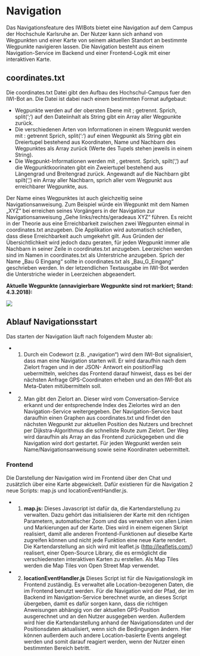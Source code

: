 # Navigation
Das Navigationsfeature des IWIBots bietet eine Navigation auf dem Campus der Hochschule Karlsruhe an. Der Nutzer kann sich anhand von Wegpunkten und einer Karte von seinem aktuellen Standort an bestimmte Wegpunkte navigieren lassen.
Die Navigation besteht aus einem Navigation-Service im Backend und einer Frontend-Logik mit einer interaktiven Karte.

## coordinates.txt

Die coordinates.txt Datei gibt den Aufbau des Hochschul-Campus fuer den IWI-Bot an. Die Datei ist dabei nach einem bestimmten Format aufgebaut:
+ Wegpunkte werden auf der obersten Ebene mit ; getrennt. Sprich, split(‘;‘) auf den Dateiinhalt als String gibt ein Array aller Wegpunkte zurück.
+ Die verschiedenen Arten von Informationen in einem Wegpunkt werden mit : getrennt Sprich, split(‘:‘) auf einen Wegpunkt als String gibt ein Dreiertupel bestehend aus Koordinaten, Name und Nachbarn des Wegpunktes als Array zurück (Werte des Tupels stehen jeweils in einem String).
+ Die Wegpunkt-Informationen werden mit , getrennt. Sprich, spilt(‘‚‘) auf die Wegpunktkoorinaten gibt ein Zweiertupel bestehend aus Längengrad und Breitengrad zurück. Angewandt auf die Nachbarn gibt spilt(‘‚‘) ein Array aller Nachbarn, sprich aller vom Wegpunkt aus erreichbarer Wegpunkte, aus.

Der Name eines Wegpunktes ist auch gleichzeitig seine Navigationsanweisung. Zum Beispiel würde ein Wegpunkt mit dem Namen „XYZ“ bei erreichen seines Vorgängers in der Navigation zur Navigationsanweisung „Gehe links/rechts/geradeaus XYZ“ führen. 
Es reicht in der Theorie aus eine Erreichbarkeit zwischen zwei Wegpunten einmal in coordinates.txt anzugeben. Die Applikation wird automatisch schließen, dass diese Erreichbarkeit auch umgekehrt gilt. Aus Gründen der Übersichtlichkeit wird jedoch dazu geraten,  für jeden Wegpunkt immer alle Nachbarn in seiner Zeile in coordinates.txt anzugeben.
Leerzeichen werden sind im Namen in coordinates.txt als Unterstriche anzugeben. Sprich der Name „Bau G Eingang“ sollte in coordinates.txt als „Bau_G_Eingang“ geschrieben werden. In der letzendlichen Textausgabe im IWI-Bot werden die Unterstriche wieder in Leerzeichen abgeaendert.

**Aktuelle Wegpunkte (annavigierbare Wegpunkte sind rot markiert; Stand: 4.3.2018):**

![](https://github.com/StefanFCMD/IWIbot/blob/master/documentation/images/Waypoints.png?raw=true)

## Ablauf Navigationsstart

Das starten der Navigation läuft nach folgendem Muster ab:
+ 1. Durch ein Codewort (z.B. „navigation“) wird dem IWI-Bot signalisiert, dass man eine Navigation starten will. Er wird daraufhin nach dem Zielort fragen und in der JSON- Antwort ein positionFlag uebermitteln, welches das Frontend darauf hinweist, dass es bei der nächsten Anfrage GPS-Coordinaten erheben und an den IWI-Bot als Meta-Daten mitübermitteln soll.
+ 2. Man gibt den Zielort an. Dieser wird vom Conversation-Service erkannt und der entsprechende Index des Zielortes wird an den Navigation-Service weitergegeben. Der Navigation-Service baut daraufhin einen Graphen aus coordinates.txt und findet den nächsten Wegpunkt zur aktuellen Position des Nutzers und brechnet per Dijkstra-Algorithmus die schnellste Route zum Zielort. Der Weg wird daraufhin als Array an das Frontend zurückgegeben und die Navigation wird dort gestartet. Für jeden Wegpunkt werden sein Name/Navigationsanweisung sowie seine Koordinaten uebermittelt. 

### Frontend
Die Darstellung der Navigation wird im Frontend über den Chat und zusätzlich über eine Karte abgewickelt. Dafür existieren für die Navigation 2 neue Scripts: map.js und locationEventHandler.js.
+ 1. **map.js:** Dieses Javascript ist dafür da, die Kartendarstellung zu verwalten. Dazu gehört das initialisieren der Karte mit den richtigen Parametern, automatischer Zoom und das verwalten von allen Linien und Markierungen auf der Karte. Dies wird in einem eigenen Skript realisiert, damit alle anderen Frontend-Funktionen auf dieselbe Karte zugreifen können und nicht jede Funktion eine neue Karte rendert. Die Kartendarstellung an sich wird mit leaflet.js (http://leafletjs.com/) realisert, einer Open-Source Library, die es ermöglicht die verschiedensten interaktiven Karten zu erstellen. Als Map Tiles werden die Map Tiles von Open Street Map verwendet.
+ 2. **locationEventHandler.js** Dieses Script ist für die Navigationslogik im Frontend zuständig. Es verwaltet alle Location-bezogenen Daten, die im Frontend benutzt werden. Für die Navigation wird der Pfad, der im Backend im Navigation-Service berechnet wurde, an dieses Script übergeben, damit es dafür sorgen kann, dass die richtigen Anweisungen abhängig von der aktuellen GPS-Position ausgerechnet und an den Nutzer ausgegeben werden. Außerdem wird hier die Kartendarstellung anhand der Navigationsdaten und der Positionsdaten aktualisiert, wenn sich die Bedingungen ändern. Hier können außerdem auch andere Location-basierte Events angelegt werden und somit darauf reagiert werden, wenn der Nutzer einen bestimmten Bereich betritt.
